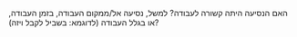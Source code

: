 האם הנסיעה היתה קשורה לעבודה? למשל, נסיעה אל/ממקום העבודה, בזמן העבודה, או בגלל העבודה (לדוגמא: בשביל לקבל ויזה)?
